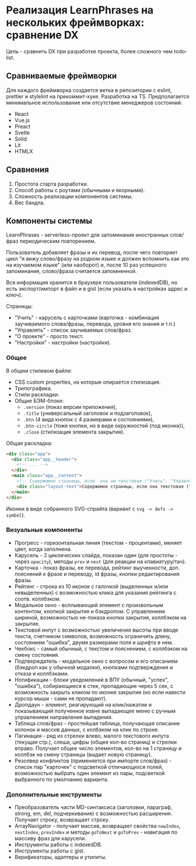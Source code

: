 # Реализация LearnPhrases на нескольких фреймворках: сравнение DX

Цель - сравнить DX при разработке проекта, более сложного чем todo-list.



## Сравниваемые фреймворки

Для каждого фреймворка создается ветка в репозитории с eslint, prettier и stylelint на прекоммит-хуке. Разработка на TS. Предполагается минимальное использование или отсутствие менеджеров состояний.

- React
- Vue.js
- Preact
- Svetle
- Solid
- Lit
- HTMLX



## Сравнения

1. Простота старта разработки.
2. Способ работы с роутами (обычными и якорными).
3. Сложность реализации компонентов системы.
4. Вес бандла.



## Компоненты системы

LearnPhrases - serverless-проект для запоминания иностранных слов/фраз периодическим повторением.

Пользователь добавляет фразы и их перевод, после чего повторяет цикл "я вижу слово/фразу на родном языке и должен вспомнить как это на изучаемом языке" (или наоборот) и, после 10 раз успешного запоминания, слово/фраза считается запомненной.

Вся информация хранится в браузере пользователя (indexedDB), но есть экспорт/импорт в файл и в gist (если указать в настройках адрес и ключ).

Страницы:

- "Учить" - карусель с карточками (карточка - комбинация заучиваемого слова/фразы, перевода, уровня его знания и т.п.)
- "Управлять" - список заучиваемых слов/фраз.
- "О проекте" - просто текст.
- "Настройки" - настройки (настройки).


### Общее

В общем стилевом файле:

- CSS custom properties, на которые опирается стилизация.
- Трипографика.
- Стили раскладки.
- Общие БЭМ-блоки:
  - `.version` (показ версии приложения),
  - `.title` (универсальный заголовок и подзаголовок),
  - `.btn` (4 вида кнопок с 4 размерами и состояниями),
  - `.btn-circle` (тоже кнопки, но в виде окружностей (под иконки)),
  - `.close` (стилизация элемента закрытия).

Общая раскладка:

```html
<div class="app">
  <div class="app__header">
    <!-- ... -->
  </div>
  <main class="app__content">
    <!-- Содержимое страницы, если  она не текстовая ("Учить", "Управлять") -->
    <div class="layout-text">Содержимое страницы, если она текстовая ("О проекте", "Настройки")</div>
  </main>
</div>
```

Иконки в виде собранного SVG-спрайта (вариант с `svg -> defs -> symbol`).



### Визуальные компоненты

- Прогресс - горизонтальная линия (текстом - процентами), меняет цвет, когда заполнена.
- Карусель - 3 циклических слайда, показан один (для простоты - через `opacity`), методы `prev` и `next` (для реакции на клавиатуру/тач).
- Карточка - показ фразы, ее перевода, рейтинг выученности, доп. пояснений к фразе и переводу, id фразы, кнопки редактирования фразы.
- Рейтинг - строка из 10 иконок с галочкой (выделенных и/или невыделенных) с возможностью клика для указания рейтинга с соотв. коллбэком.
- Модальное окно - всплывающий элемент с произвольным контентом, кнопкой закрытия и бэкдропом. С управлением шириной, возможностью не-показа кнопки закрытия, коллбэком на закрытие.
- Текстовой инпут с возможностью увеличения высоты при вводе текста, счетчиком символов, возможность ограничить длину, состоянием "ошибка", двумя размерами поля и шрифта в нем.
- Чекбокс - самый обычный, с текстом и пояснением, с коллбэком на смену состояния.
- Подтверждатель - модальное окно с вопросом и его описанием (бэкдроп как у обычной модалки), кнопками подтверждения и отказа и коллбэками.
- Нотификации - блоки уведомлений в ВПУ (обычный, "успех", "ошибка"), собирающиеся в стек, пропадающие через 5 сек, с возможность закрыть кликом по иконке закрытия (но если навести курсор мыши - сами не пропадают).
- Дропдаун - элемент, реагирующий на клик/нажатие и показывающий полученное извне выпадающее меню с ручным управлением направления выпадения.
- Таблица слов/фраз - простейшая таблица, получающая описание колонок и массив данных, с колбэком на клик по строке.
- Пагинация - ряд из стрелки влево, малого текстового инпута (текущая стр.), слеша, цифры (общее кол-во страниц) и стрелки вправо. Получает общее число элементов, кол-во на 1 страницу и коллбэк на смену страницы (выдает новую страницу).
- Резолвер конфликтов (применяется при импорте слов/фраз) - список пар "карточек" с подсветкой отличающихся полей, возможностью выбрать один элемент из пары, подсветкой выбранного по умолчанию варианта.

### Дополнительные инструменты

- Преобразователь части MD-синтаксиса (заголовки, параграф, strong, em, del, подчеркивание) с возможностью расширения. Получает строку, возвращает строку.
- ArrayNavigator - получает массив, возвращает свойства  `nowIndex`, `nextIndex`, `prevIndex` и методы `goToNext` и `goToPrev` - навигация по массиву фраз для карусели.
- Инструменты работы с indexedDB.
- Инструменты работы с gist.
- Верификаторы, адаптеры и утилиты.
